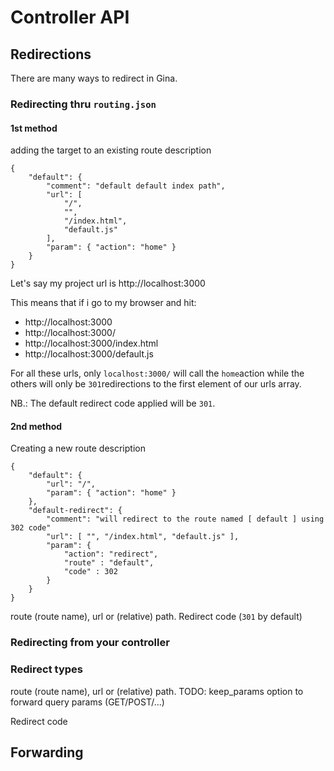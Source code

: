 # Controller API

## Redirections

There are many ways to redirect in Gina.

### Redirecting thru `routing.json`

#### 1st method
adding the target to an existing route description
```
{
    "default": {
    	"comment": "default default index path",
        "url": [
        	"/",
            "",
            "/index.html",
            "default.js"
        ],
        "param": { "action": "home" }
    }
}
```

Let's say my project url is http://localhost:3000

This means that if i go to my browser and hit:
- http://localhost:3000
- http://localhost:3000/
- http://localhost:3000/index.html
- http://localhost:3000/default.js

For all these urls, only `localhost:3000/` will call the `home`action while the others will only be `301`redirections to the first element of our urls array.



NB.: The default redirect code applied will be `301`.

#### 2nd method
Creating a new route description

```
{
    "default": {
        "url": "/",
        "param": { "action": "home" }
    },
    "default-redirect": {
    	"comment": "will redirect to the route named [ default ] using 302 code"
        "url": [ "", "/index.html", "default.js" ],
        "param": {
            "action": "redirect",
            "route" : "default",
            "code" : 302
        }
    }
}

```

route (route name), url or (relative) path.
Redirect code (`301` by default)

### Redirecting from your controller

### Redirect types

route (route name), url or (relative) path.
TODO: keep_params option to forward query params (GET/POST/...)

Redirect code

## Forwarding
